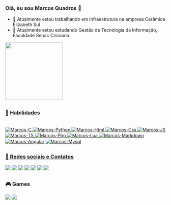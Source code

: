 ### Olá, eu sou Marcos Quadros 👋   

- 🔭 Atualmente estou trabalhando em Infraestrutura na empresa Cerâmica Elizabeth Sul
- 🌱 Atualmente estou estudando Gestão de Tecnologia da Informação, Faculdade Senac Criciúma

<div>
  <a href="https://github.com/marcosquadros">
  <img height="180em" src="https://github-readme-stats.vercel.app/api/top-langs/?username=marcosquadros&layout=compact&langs_count=7&theme=dracula"/>
</div>
  
##
  
### 🚀 Habilidades
<div><br>
  <img align="center" alt="Marcos-C" src="https://img.shields.io/badge/C%23-239120?style=for-the-badge&logo=c-sharp&logoColor=white">
  <img align="center" alt="Marcos-Python" src="https://img.shields.io/badge/Python-3776AB?style=for-the-badge&logo=python&logoColor=white">
  <img align="center" alt="Marcos-Html" src="https://img.shields.io/badge/HTML-239120?style=for-the-badge&logo=html5&logoColor=white">
  <img align="center" alt="Marcos-Css" src="https://img.shields.io/badge/CSS-239120?&style=for-the-badge&logo=css3&logoColor=white">
  <img align="center" alt="Marcos-JS" src="https://img.shields.io/badge/JavaScript-F7DF1E?style=for-the-badge&logo=javascript&logoColor=black">
  <img align="center" alt="Marcos-TS" src="https://img.shields.io/badge/Node.js-43853D?style=for-the-badge&logo=node.js&logoColor=white">
  <img align="center" alt="Marcos-Php" src="https://img.shields.io/badge/PHP-777BB4?style=for-the-badge&logo=php&logoColor=white">
  <img align="center" alt="Marcos-Lua" src="https://img.shields.io/badge/Lua-2C2D72?style=for-the-badge&logo=lua&logoColor=white">
  <img align="center" alt="Marcos-Markdown" src="https://img.shields.io/badge/Markdown-000000?style=for-the-badge&logo=markdown&logoColor=white">
  <img align="center" alt="Marcos-Angular" src="https://img.shields.io/badge/Angular-DD0031?style=for-the-badge&logo=angular&logoColor=white">                                       <img align="center" alt="Marcos-Mysql" src="https://img.shields.io/badge/MySQL-00000F?style=for-the-badge&logo=mysql&logoColor=white">
</div>
  
##
 
 ### 📱 Redes sociais e Contatos
<div> 
  <a href="https://instagram.com/_marcos048" target="_blank"><img src="https://img.shields.io/badge/-Instagram-%23E4405F?style=for-the-badge&logo=instagram&logoColor=white" target="_blank"></a>
  <a href="https://www.twitter.com/_marcos_quadros/" target="_blank"><img src="https://img.shields.io/badge/Twitter-1DA1F2?style=for-the-badge&logo=twitter&logoColor=white" target="_blank"></a> 
 	<a href="https://www.twitch.tv/katiiaau" target="_blank"><img src="https://img.shields.io/badge/Twitch-9146FF?style=for-the-badge&logo=twitch&logoColor=white" target="_blank"></a>
 <a href="https://discord.gg/qRhQ9FJT" target="_blank"><img src="https://img.shields.io/badge/Discord-7289DA?style=for-the-badge&logo=discord&logoColor=white" target="_blank"></a> 
  <a href = "mailto:mvquadrosdarosa@gmail.com"><img src="https://img.shields.io/badge/-Gmail-%23333?style=for-the-badge&logo=gmail&logoColor=white" target="_blank"></a>
  <a href = "mailto:marcos.rosa@grupoelizabeth.com.br"><img src="https://img.shields.io/badge/Microsoft_Outlook-0078D4?style=for-the-badge&logo=microsoft-outlook&logoColor=white" target="_blank"></a>
  <a href="https://www.linkedin.com/in/marcos-quadros-2aa671163/" target="_blank"><img src="https://img.shields.io/badge/-LinkedIn-%230077B5?style=for-the-badge&logo=linkedin&logoColor=white" target="_blank"></a> 
  

 
 
</div>
  
  ##
 
 ### 🎮 Games
<div> 
  <a href="#" target="_blank"><img src="https://img.shields.io/badge/PlayStation-003791?style=for-the-badge&logo=playstation&logoColor=white" target="_blank"></a>
  <a href="#" target="_blank"><img src="https://img.shields.io/badge/Steam-000000?style=for-the-badge&logo=steam&logoColor=white" target="_blank"></a>
</div>
  
##
